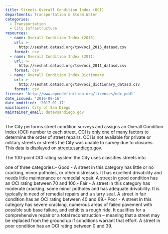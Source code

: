 ```yaml
---
title: Streets Overall Condition Index (OCI)
departments: Transportation & Storm Water
categories:
  - Transportation
  - City Infrastructure
resources:
  - name: Overall Condition Index (2015)
    url: >-
      http://seshat.datasd.org/tsw/oci_2015_datasd.csv
    format: csv
  - name: Overall Condition Index (2011)
    url: >-
      http://seshat.datasd.org/tsw/oci_2011_datasd.csv
    format: csv
  - name: Overall Condition Index Dictionary
    url: >-
      http://seshat.datasd.org/tsw/oci_dictionary_datasd.csv
    format: csv
license: 'http://www.opendefinition.org/licenses/odc-pddl'
date_issued: '2016-09-16'
date_modified: '2017-01-17'
maintainer: City of San Diego
maintainer_email: data@sandiego.gov
---
```

The City performs street condition surveys and assigns an Overall Condition
Index (OCI) number to each street. OCI is only one of many factors to determine
the order of street repairs. OCI is not available for private or military streets
or streets the City was unable to survey due to closures.
This data is displayed on <a href="http://www.streets.sandiego.gov" target="_blank" rel="noopener">
streets.sandiego.gov</a>.
<!--more-->The 100-point OCI rating system the City uses classifies streets into
one of three categories:- Good - A street in this category has little or no cracking, minor potholes,
or other distresses. It has excellent drivability and needs little maintenance
or remedial repair. A street in good condition has an OCI rating between 70 and 100.- Fair - A street in this category has moderate cracking, some minor potholes
and has adequate drivability. It is typically in need of remedial repairs
and a slurry seal. A street in fair condition has an OCI rating between 40 and 69.- Poor - A street in this category has severe cracking, numerous areas of
failed pavement with possible sub base failure, and exhibits a rough ride.
It qualifies for a comprehensive repair or a total reconstruction – meaning
that a street may be replaced from the ground up if conditions warrant that effort.
A street in poor condition has an OCI rating between 0 and 39.
